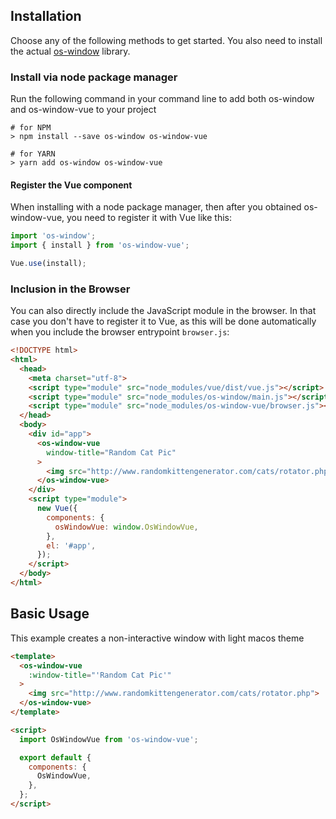 ## Installation

Choose any of the following methods to get started. You also need to install the actual [os-window][os-window] library.

### Install via node package manager

Run the following command in your command line to add both os-window and os-window-vue to your project
```shell
# for NPM
> npm install --save os-window os-window-vue

# for YARN
> yarn add os-window os-window-vue
```

#### Register the Vue component

When installing with a node package manager, then after you obtained os-window-vue, you need to register it with Vue like this:

```javascript
import 'os-window';
import { install } from 'os-window-vue';

Vue.use(install);
```

### Inclusion in the Browser

You can also directly include the JavaScript module in the browser. In that case you don't have to register it to Vue, as this will be done automatically when you include the browser entrypoint `browser.js`:

```html
<!DOCTYPE html>
<html>
  <head>
    <meta charset="utf-8">
    <script type="module" src="node_modules/vue/dist/vue.js"></script>
    <script type="module" src="node_modules/os-window/main.js"></script>
    <script type="module" src="node_modules/os-window-vue/browser.js"></script>
  </head>
  <body>
    <div id="app">
      <os-window-vue
        window-title="Random Cat Pic"
      >
        <img src="http://www.randomkittengenerator.com/cats/rotator.php">
      </os-window-vue>
    </div>
    <script type="module">
      new Vue({
        components: {
          osWindowVue: window.OsWindowVue,
        },
        el: '#app',
      });
    </script>
  </body>
</html>
```

## Basic Usage

This example creates a non-interactive window with light macos theme


```html
<template>
  <os-window-vue
    :window-title="'Random Cat Pic'"
  >
    <img src="http://www.randomkittengenerator.com/cats/rotator.php">
  </os-window-vue>
</template>

<script>
  import OsWindowVue from 'os-window-vue';

  export default {
    components: {
      OsWindowVue,
    },
  };
</script>
```

[os-window]:https://github.com/benjaminsattler/os-window
